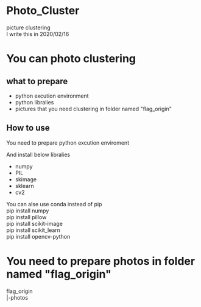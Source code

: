 # Photo_Cluster
picture clustering<br>
I write this in 2020/02/16<br>

<h1>You can photo clustering</h1>

<h2>what to prepare</h2>
<ul>
<li>python excution environment
<li>python libralies
<li>pictures that you need clustering in folder named "flag_origin"
</ul>

<h2>How to use</h2>
You need to prepare python excution enviroment

And install below libralies
<ul>
<li>numpy
<li>PIL
<li>skimage
<li>sklearn
<li>cv2
</ul>

You can alse use conda instead of pip<br>
pip install numpy<br>
pip install pillow<br>
pip install scikit-image<br>
pip install scikit_learn<br>
pip install opencv-python<br>

<h1>You need to prepare photos in folder named "flag_origin"</h1>
flag_origin<br>
|-photos
